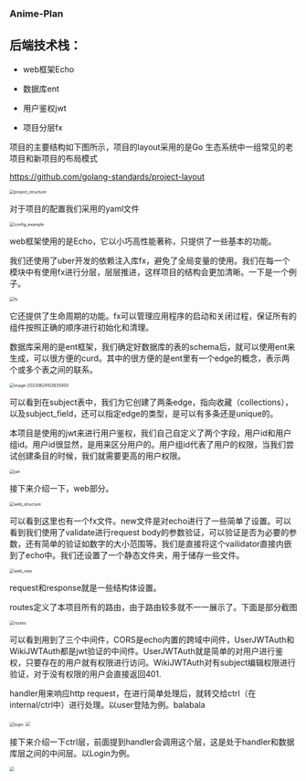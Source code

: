### Anime-Plan



## 后端技术栈：

- web框架Echo

- 数据库ent
- 用户鉴权jwt
- 项目分层fx



项目的主要结构如下图所示，项目的layout采用的是Go 生态系统中一组常见的老项目和新项目的布局模式

https://github.com/golang-standards/project-layout

<img src="./image/project_structure.png" alt="project_structure" style="zoom:50%;" />



对于项目的配置我们采用的yaml文件

<img src="./image/config.png" alt="config_example" style="zoom:50%;" />



web框架使用的是Echo，它以小巧高性能著称，只提供了一些基本的功能。

我们还使用了uber开发的依赖注入库fx，避免了全局变量的使用。我们在每一个模块中有使用fx进行分层，层层推进，这样项目的结构会更加清晰。一下是一个例子。

<img src="image/fx.png" alt="fx" style="zoom:50%;" />

它还提供了生命周期的功能。fx可以管理应用程序的启动和关闭过程，保证所有的组件按照正确的顺序进行初始化和清理。



数据库采用的是ent框架，我们确定好数据库的表的schema后，就可以使用ent来生成，可以很方便的curd。其中的很方便的是ent里有一个edge的概念，表示两个或多个表之间的联系。

<img src="image/ent_schema_example.png" alt="image-20230624102635400" style="zoom:50%;" />

可以看到在subject表中，我们为它创建了两条edge，指向收藏（collections），以及subject_field，还可以指定edge的类型，是可以有多条还是unique的。



本项目是使用的jwt来进行用户鉴权，我们自己自定义了两个字段，用户id和用户组id。用户id很显然，是用来区分用户的。用户组id代表了用户的权限，当我们尝试创建条目的时候，我们就需要更高的用户权限。

<img src="image/jwtClaims.png" alt="jwt" style="zoom:50%;" />



接下来介绍一下，web部分。

<img src="image/web_structure.png" alt="web_structure" style="zoom:50%;" />

可以看到这里也有一个fx文件。new文件是对echo进行了一些简单了设置。可以看到我们使用了validate进行request body的参数验证，可以验证是否为必要的参数，还有简单的验证如数字的大小范围等。我们是直接将这个vailidator直接内嵌到了echo中。我们还设置了一个静态文件夹，用于储存一些文件。

<img src="image/web_new.png" alt="web_new" style="zoom:50%;" />

request和response就是一些结构体设置。

routes定义了本项目所有的路由，由于路由较多就不一一展示了。下面是部分截图

<img src="image/routes.png" alt="routes" style="zoom:50%;" />

可以看到用到了三个中间件，CORS是echo内置的跨域中间件，UserJWTAuth和WikiJWTAuth都是jwt验证的中间件。UserJWTAuth就是简单的对用户进行鉴权，只要存在的用户就有权限进行访问。WikiJWTAuth对有subject编辑权限进行验证，对于没有权限的用户会直接返回401.

handler用来响应http request，在进行简单处理后，就转交给ctrl（在internal/ctrl中）进行处理。以user登陆为例。balabala

<img src="image/login.png" alt="login" style="zoom:50%;" />



<img src="image/ctrl_structure.png" style="zoom:50%;" />

接下来介绍一下ctrl层，前面提到handler会调用这个层，这是处于handler和数据库层之间的中间层。以Login为例。

<img src="image/ctrl_login.png" style="zoom:50%;" />

